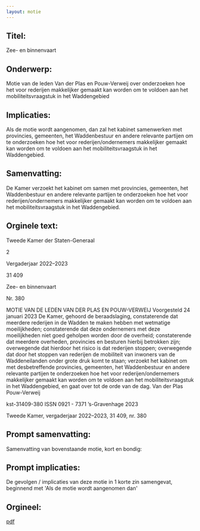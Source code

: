 ```yaml
---
layout: motie
---
```

## Titel:
Zee- en binnenvaart
## Onderwerp:
Motie van de leden Van der Plas en Pouw-Verweij over onderzoeken hoe het voor rederijen makkelijker gemaakt kan worden om te voldoen aan het mobiliteitsvraagstuk in het Waddengebied 
## Implicaties:

Als de motie wordt aangenomen, dan zal het kabinet samenwerken met provincies, gemeenten, het Waddenbestuur en andere relevante partijen om te onderzoeken hoe het voor rederijen/ondernemers makkelijker gemaakt kan worden om te voldoen aan het mobiliteitsvraagstuk in het Waddengebied.
## Samenvatting:

De Kamer verzoekt het kabinet om samen met provincies, gemeenten, het Waddenbestuur en andere relevante partijen te onderzoeken hoe het voor rederijen/ondernemers makkelijker gemaakt kan worden om te voldoen aan het mobiliteitsvraagstuk in het Waddengebied.
## Orginele text:


Tweede Kamer der Staten-Generaal

2

Vergaderjaar 2022–2023

31 409

Zee- en binnenvaart

Nr. 380

MOTIE VAN DE LEDEN VAN DER PLAS EN POUW-VERWEIJ
Voorgesteld 24 januari 2023
De Kamer,
gehoord de beraadslaging,
constaterende dat meerdere rederijen in de Wadden te maken hebben met
wetmatige moeilijkheden;
constaterende dat deze ondernemers met deze moeilijkheden niet goed
geholpen worden door de overheid;
constaterende dat meerdere overheden, provincies en besturen hierbij
betrokken zijn;
overwegende dat hierdoor het risico is dat rederijen stoppen;
overwegende dat door het stoppen van rederijen de mobiliteit van
inwoners van de Waddeneilanden onder grote druk komt te staan;
verzoekt het kabinet om met desbetreffende provincies, gemeenten, het
Waddenbestuur en andere relevante partijen te onderzoeken hoe het voor
rederijen/ondernemers makkelijker gemaakt kan worden om te voldoen
aan het mobiliteitsvraagstuk in het Waddengebied,
en gaat over tot de orde van de dag.
Van der Plas
Pouw-Verweij

kst-31409-380
ISSN 0921 - 7371
’s-Gravenhage 2023

Tweede Kamer, vergaderjaar 2022–2023, 31 409, nr. 380


## Prompt samenvatting:
Samenvatting van bovenstaande motie, kort en bondig:


## Prompt implicaties:
De gevolgen / implicaties van deze motie in 1 korte zin samengevat, beginnend met 'Als de motie wordt aangenomen dan' 

## Orgineel:
[pdf](https://gegevensmagazijn.tweedekamer.nl/OData/v4/2.0/Document(19f263a0-9bb0-4eb8-b202-8492ddfe8e75)/resource)
